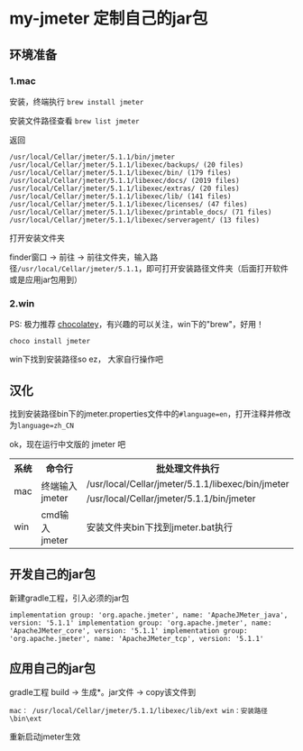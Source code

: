 # my-jmeter 定制自己的jar包

## 环境准备
### 1.mac
安装，终端执行 `brew install jmeter`

安装文件路径查看 `brew list jmeter`

返回

``/usr/local/Cellar/jmeter/5.1.1/bin/jmeter 
 /usr/local/Cellar/jmeter/5.1.1/libexec/backups/ (20 files)
 /usr/local/Cellar/jmeter/5.1.1/libexec/bin/ (179 files)
 /usr/local/Cellar/jmeter/5.1.1/libexec/docs/ (2019 files)
 /usr/local/Cellar/jmeter/5.1.1/libexec/extras/ (20 files)
 /usr/local/Cellar/jmeter/5.1.1/libexec/lib/ (141 files)
 /usr/local/Cellar/jmeter/5.1.1/libexec/licenses/ (47 files)
 /usr/local/Cellar/jmeter/5.1.1/libexec/printable_docs/ (71 files)
 /usr/local/Cellar/jmeter/5.1.1/libexec/serveragent/ (13 files)
 ``

打开安装文件夹

finder窗口 -> 前往 -> 前往文件夹，输入路径`/usr/local/Cellar/jmeter/5.1.1`，即可打开安装路径文件夹（后面打开软件或是应用jar包用到）
### 2.win
PS: 极力推荐 [chocolatey](https://chocolatey.org)，有兴趣的可以关注，win下的"brew"，好用！

`choco install jmeter`

win下找到安装路径so ez， 大家自行操作吧

## 汉化
找到安装路径bin下的jmeter.properties文件中的`#language=en`，打开注释并修改为`language=zh_CN`

ok，现在运行中文版的 jmeter 吧
<escape>
<table>
  <tr>
    <th>系统</th>
    <th>命令行</th>
    <th>批处理文件执行</th>
  </tr>
  <tr>
    <td rowspan="2">mac</td>
    <td rowspan="2">终端输入 jmeter</td>
    <td>/usr/local/Cellar/jmeter/5.1.1/libexec/bin/jmeter</td>
  </tr>
  <tr>
      <td>/usr/local/Cellar/jmeter/5.1.1/bin/jmeter</td>
  </tr>
  <tr>
    <td>win</td>
    <td>cmd输入 jmeter</td>
    <td>安装文件夹bin下找到jmeter.bat执行</td>
  </tr>
</table>
</escape>

## 开发自己的jar包
新建gradle工程，引入必须的jar包

``
implementation group: 'org.apache.jmeter', name: 'ApacheJMeter_java', version: '5.1.1'
implementation group: 'org.apache.jmeter', name: 'ApacheJMeter_core', version: '5.1.1'
implementation group: 'org.apache.jmeter', name: 'ApacheJMeter_tcp', version: '5.1.1'
``

## 应用自己的jar包

gradle工程 build -> 生成*。jar文件 -> copy该文件到

`mac： /usr/local/Cellar/jmeter/5.1.1/libexec/lib/ext
win：安装路径\bin\ext
`

重新启动jmeter生效